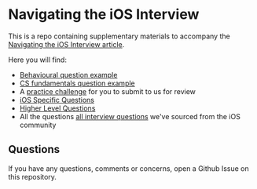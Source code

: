 Navigating the iOS Interview
================================== 
This is a repo containing supplementary materials to accompany the [Navigating the iOS Interview article](https://www.raywenderlich.com/10625296-navigating-the-ios-interview).

Here you will find:
- [Behavioural question example](https://github.com/raywenderlich/ios-interview/blob/master/Behavioral%20Example)
- [CS fundamentals question example](https://github.com/raywenderlich/ios-interview/tree/master/CS%20Fundamentals%20Example)
- A [practice challenge](https://github.com/raywenderlich/ios-interview/tree/master/Practical%20Example) for you to submit to us for review
- [iOS Specific Questions](https://github.com/raywenderlich/ios-interview/tree/master/iOS%20Specific%20Questions)
- [Higher Level Questions](https://github.com/raywenderlich/ios-interview/tree/master/Higher%20Level)
- All the questions [all interview questions](https://github.com/raywenderlich/ios-interview/tree/master/All%20Questions) we've sourced from the iOS community

## Questions
If you have any questions, comments or concerns, open a Github Issue on this repository.
